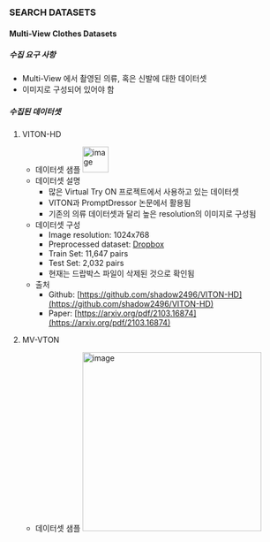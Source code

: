 ### SEARCH DATASETS  

#### Multi-View Clothes Datasets  
##### 수집 요구 사항  
- Multi-View 에서 촬영된 의류, 혹은 신발에 대한 데이터셋  
- 이미지로 구성되어 있어야 함

##### 수집된 데이터셋  
1. VITON-HD
   - 데이터셋 샘플
     <img width="47" alt="image" src="https://github.com/user-attachments/assets/32aca383-b60a-410d-89a1-73d59ede409d" />
   - 데이터셋 설명
     - 많은 Virtual Try ON 프로젝트에서 사용하고 있는 데이터셋
     - VITON과 PromptDressor 논문에서 활용됨
     - 기존의 의류 데이터셋과 달리 높은 resolution의 이미지로 구성됨
   - 데이터셋 구성
     - Image resolution: 1024x768
     - Preprocessed dataset: [Dropbox](https://www.dropbox.com/s/10bfat0kg4si1bu/zalando-hd-resized.zip?dl=0)
     - Train Set: 11,647 pairs
     - Test Set: 2,032 pairs
     - 현재는 드랍박스 파일이 삭제된 것으로 확인됨
   - 출처
     - Github: [https://github.com/shadow2496/VITON-HD](https://github.com/shadow2496/VITON-HD)
     - Paper: [https://arxiv.org/pdf/2103.16874](https://arxiv.org/pdf/2103.16874)
  
2. MV-VTON
   - 데이터셋 샘플
     <img width="324" alt="image" src="https://github.com/user-attachments/assets/762e2ade-9053-4e34-a918-715e7da1b23b" />

